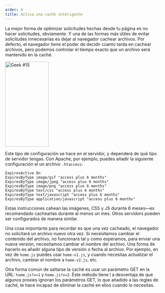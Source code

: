 ```yaml
---
order: 4
title: Activa una caché inteligente
---
```


La mejor forma de optimizar solicitudes hechas desde tu página es no hacer solicitudes, obviamente. Y una de las formas más útiles de evitar solicitudes innecesarias es dejar al navegador cachear archivos. Por defecto, el navegador tiene el poder de decidir cúanto tarda en cachear archivos, pero podemos controlar el tiempo exacto que un archivo será mantenido en la caché.

<div class="img-right">
  <img id="geek-15" class="icos-geek" src="http://browserdiet.com/img/15.png" alt="Geek #15" width="141" height="275" />
</div>

Este tipo de configuración se hace en el servidor, y dependerá de qué tipo de servidor tengas. Con Apache, por ejemplo, puedes añadir la siguiente configuración el un archivo `.htaccess`:

```
ExpiresActive On
ExpiresByType image/gif "access plus 6 months"
ExpiresByType image/jpeg "access plus 6 months"
ExpiresByType image/png "access plus 6 months"
ExpiresByType text/css "access plus 6 months"
ExpiresByType text/javascript "access plus 6 months"
ExpiresByType application/javascript "access plus 6 months"
```

Estas instrucciones cahean las imágenes, CSS y JS durante 6 meses&mdash;es recomendado cachearlas durante al menos un mes. Otros servidors pueden ser configurados de manera similar.

Una cosa importante para recordar es que una vez cacheado, el navegador no solicitará un archivo nuevo otra vez. Si necesitamos cambiar el contenido del archivo, no funcionará tal y como esperamos, para enviar una nueva versión, necesitamos cambiar el nombre del archivo. Una forma de hacerlo es añadir alguna tipo de versión o fecha al archivo. Por ejemplo, en vez de `home.js` puedes usar `home-v1.js`, y cuando necesitas actualizar el archivo, cambiar el nombre a `home-v2.js`, etc.

Otra forma común de saltarse la caché es usar un parámetro GET en la URL: `home.js?v=1` y `home.js?v=2`. Éste método tiene l a desventaja de que algunos proxies ignoran los parámetros GET, lo que añadido a las reglas de caché, te hace incapaz de eliminar la caché en ellos cuando lo necesitas.